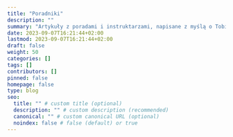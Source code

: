 ```yaml
---
title: "Poradniki"
description: ""
summary: "Artykuły z poradami i instruktarzami, napisane z myślą o Tobie, Twoich potrzebach i Twoim inteligentnym domu. Wprowadzenia dla  planujących i samodzielnie wykonująch Smart Home."
date: 2023-09-07T16:21:44+02:00
lastmod: 2023-09-07T16:21:44+02:00
draft: false
weight: 50
categories: []
tags: []
contributors: []
pinned: false
homepage: false
type: blog
seo:
  title: "" # custom title (optional)
  description: "" # custom description (recommended)
  canonical: "" # custom canonical URL (optional)
  noindex: false # false (default) or true
---
```


